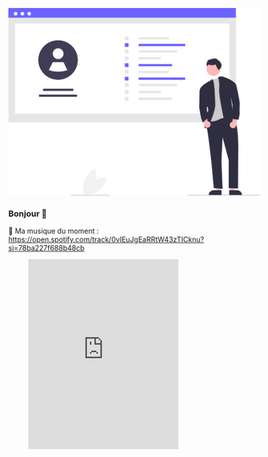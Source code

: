 ![Cover](https://github.com/Cyprien-Gmd/Cyprien-Gmd/blob/main/img/undraw_Updated_resume_re_q1or.svg)

### Bonjour 👋

🔗 Ma musique du moment :
https://open.spotify.com/track/0vIEuJgEaRRtW43zTICknu?si=78ba227f688b48cb
<figure class="video_container">
<iframe src="https://open.spotify.com/embed/track/0vIEuJgEaRRtW43zTICknu" width="300" height="380" frameborder="0" allowtransparency="true" allow="encrypted-media"></iframe>
</figure>
